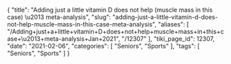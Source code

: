 {
    "title": "Adding just a little vitamin D does not help (muscle mass in this case) \u2013 meta-analysis",
    "slug": "adding-just-a-little-vitamin-d-does-not-help-muscle-mass-in-this-case-meta-analysis",
    "aliases": [
        "/Adding+just+a+little+vitamin+D+does+not+help+muscle+mass+in+this+case+\u2013+meta-analysis+Jan+2021",
        "/12307"
    ],
    "tiki_page_id": 12307,
    "date": "2021-02-06",
    "categories": [
        "Seniors",
        "Sports"
    ],
    "tags": [
        "Seniors",
        "Sports"
    ]
}